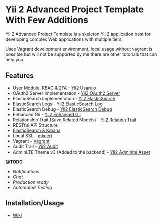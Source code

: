 # Yii 2 Advanced Project Template With Few Additions

Yii 2 Advanced Project Template is a skeleton Yii 2 application best for developing complex Web applications with multiple tiers.

Uses Vagrant development environment, local usage without vagrant is possible but will not be supported by me there are other tutorials that can help you.

## Features

* User Module, RBAC & 2FA - [Yii2 Usaruio](https://yii2-usuario.readthedocs.io/en/latest/)
* OAuth2 Server Implementation - [Yii2 OAuth2 Server](https://github.com/chervand/yii2-oauth2-server)
* ElasticSearch Implementation - [Yii2 ElasticSearch](https://github.com/Mirocow/yii2-elasticsearch)
* ElasticSearch Logs - [Yii2 ElasticSearch Log](https://github.com/Mirocow/yii2-elasticsearch-log)
* ElasticSearch Debug - [Yii2 ElasticSearch Debug](https://github.com/Mirocow/yii2-elasticsearch-debug)
* Enhanced Gii - [Yii2 Enhanced Gii](https://github.com/mootensai/yii2-enhanced-gii)
* Relationship Trait (Save Related Models) - [Yii2 Relation Trait](https://github.com/mootensai/yii2-relation-trait)
* RESTful APi Structure
* [ElasticSearch & Kibana](https://www.elastic.co/products/elastic-stack)
* Local SSL - [mkcert](https://github.com/FiloSottile/mkcert) 
* Vagrant - [Vagrant](https://www.vagrantup.com/) 
* Audit Trail - [Yii2 Audit](https://bedezign.github.io/yii2-audit/)
* AdminLTE Theme v3 (Added to the backend) - [Yii2 Adminlte Asset](https://github.com/dmstr/yii2-adminlte-asset)


**@TODO**
* _Notifications_
* _Chat_
* _Production ready_
* _Automated Testing_


## Installation/Usage

* [Wiki](https://github.com/deadmantfa/yii2-advanced-template-starter/wiki)
